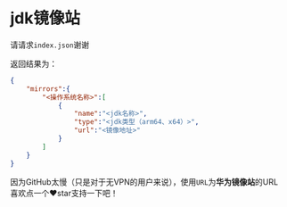 # jdk镜像站

请请求`index.json`谢谢

返回结果为：
```json
{
    "mirrors":{
        "<操作系统名称>":[
            {
                "name":"<jdk名称>",
                "type":"<jdk类型（arm64、x64）>",
                "url":"<镜像地址>"
            }
        ]
    }
}
```
因为GitHub太慢（只是对于无VPN的用户来说），使用`URL`为**华为镜像站**的URL<br>
喜欢点一个❤️star支持一下吧！
